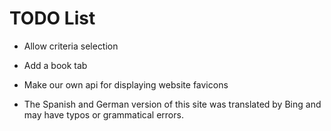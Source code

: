 # TODO List 

- Allow criteria selection 
- Add a book tab 

- Make our own api for displaying website favicons
- The Spanish and German version of this site was translated by Bing 
and may have typos or grammatical errors. 
